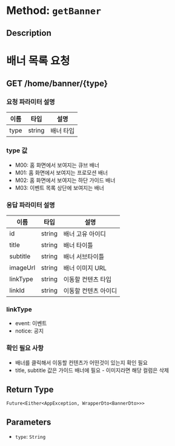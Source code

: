 # Method: `getBanner`

## Description

# 배너 목록 요청

 ## GET /home/banner/{type}

 ### 요청 파라미터 설명

  |이름|타입|설명|
  |-|-|-|
  |type|string|배너 타입|

 ### type 값
 - M00: 홈 화면에서 보여지는 큐브 배너
 - M01: 홈 화면에서 보여지는 프로모션 배너
 - M02: 홈 화면에서 보여지는 하단 가이드 배너
 - M03: 이벤트 목록 상단에 보여지는 배너

 ### 응답 파라미터 설명

  |이름|타입|설명|
  |-|-|-|
  |id|string|배너 고유 아이디|
  |title|string|배너 타이틀|
  |subtitle|string|배너 서브타이틀|
  |imageUrl|string|배너 이미지 URL|
  |linkType|string|이동할 컨텐츠 타입|
  |linkId|string|이동할 컨텐츠 아이디|

 ### linkType
 - event: 이벤트
 - notice: 공지

 ### 확인 필요 사항
 - 배너를 클릭해서 이동할 컨텐츠가 어떤것이 있는지 확인 필요
 - title, subtitle 값은 가이드 배너에 필요 - 이미지라면 해당 컬럼은 삭제

## Return Type
`Future<Either<AppException, WrapperDto<BannerDto>>>`

## Parameters

- `type`: `String`
